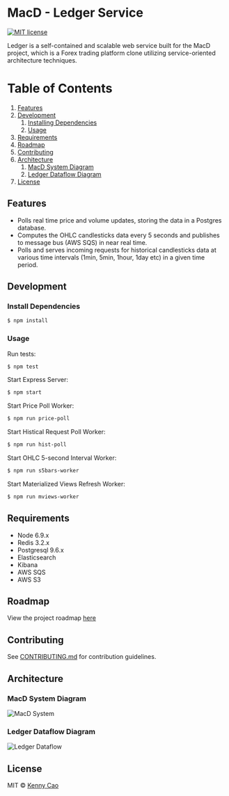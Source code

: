 # MacD - Ledger Service
[![MIT license](http://img.shields.io/badge/license-MIT-brightgreen.svg)](http://opensource.org/licenses/MIT)

Ledger is a self-contained and scalable web service built for the MacD project, which is a Forex trading platform clone utilizing service-oriented architecture techniques.

# Table of Contents

1. [Features](#features)
1. [Development](#development)
    1. [Installing Dependencies](#installing-dependencies)
    1. [Usage](#usage)
1. [Requirements](#requirements)
1. [Roadmap](#roadmap)
1. [Contributing](#contributing)
1. [Architecture](#architecture)
    1. [MacD System Diagram](#macd-system-diagram)
    1. [Ledger Dataflow Diagram](#ledger-dataflow-diagram)
1. [License](#license)

## Features

- Polls real time price and volume updates, storing the data in a Postgres database. 
- Computes the OHLC candlesticks data every 5 seconds and publishes to message bus (AWS SQS) in near real time.
- Polls and serves incoming requests for historical candlesticks data at various time intervals (1min, 5min, 1hour, 1day etc) in a given time period.

## Development

### Install Dependencies

```sh
$ npm install
```

### Usage

Run tests:

```sh
$ npm test
```

Start Express Server:
```sh
$ npm start
```

Start Price Poll Worker:
```sh
$ npm run price-poll
```

Start Histical Request Poll Worker:
```sh
$ npm run hist-poll
```

Start OHLC 5-second Interval Worker:
```sh
$ npm run s5bars-worker
```

Start Materialized Views Refresh Worker:
```sh
$ npm run mviews-worker
```

## Requirements

- Node 6.9.x
- Redis 3.2.x
- Postgresql 9.6.x
- Elasticsearch
- Kibana
- AWS SQS
- AWS S3

## Roadmap

View the project roadmap [here](https://docs.google.com/document/d/1TmaTKqzB8GPqUGety81Gz25TjcSp1oa-Xwx2Hf7iLVs/edit)

## Contributing

See [CONTRIBUTING.md](CONTRIBUTING.md) for contribution guidelines.

## Architecture

### MacD System Diagram
![MacD System](http://i67.tinypic.com/24git7l.jpg)

### Ledger Dataflow Diagram
![Ledger Dataflow](http://i67.tinypic.com/30v21at.jpg)

## License
MIT © [Kenny Cao](https://github.com/kennyxcao)